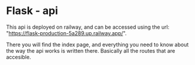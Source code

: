 # Flask - api
This api is deployed on railway, and can be accessed using the url: "https://flask-production-5a289.up.railway.app/".

There you will find the index page, and everything you need to know about the way the api works is written there. Basically all the routes that are accesible. 
